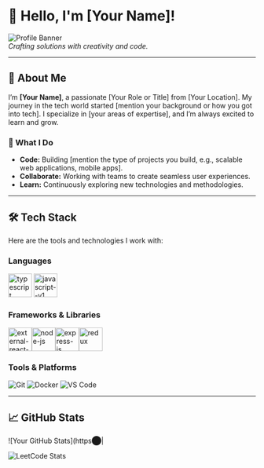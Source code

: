 # 👋 Hello, I'm [Your Name]!

![Profile Banner](https://via.placeholder.com/800x200)  
*Crafting solutions with creativity and code.*

---

## 🚀 About Me

I’m **[Your Name]**, a passionate [Your Role or Title] from [Your Location]. My journey in the tech world started [mention your background or how you got into tech]. I specialize in [your areas of expertise], and I’m always excited to learn and grow.

### 🌟 What I Do

- **Code:** Building [mention the type of projects you build, e.g., scalable web applications, mobile apps].
- **Collaborate:** Working with teams to create seamless user experiences.
- **Learn:** Continuously exploring new technologies and methodologies.

---

## 🛠️ Tech Stack

Here are the tools and technologies I work with:

### **Languages**
<img width="48" height="48" src="https://img.icons8.com/color/48/typescript.png" alt="typescript"/> <img width="48" height="48" src="https://img.icons8.com/color/48/javascript--v1.png" alt="javascript--v1"/>

### **Frameworks & Libraries**

<img width="48" height="48" src="https://img.icons8.com/external-tal-revivo-color-tal-revivo/24/external-react-a-javascript-library-for-building-user-interfaces-logo-color-tal-revivo.png" alt="external-react-a-javascript-library-for-building-user-interfaces-logo-color-tal-revivo"/><img width="48" height="48" src="https://img.icons8.com/fluency/48/node-js.png" alt="node-js"/><img width="48" height="48" src="https://img.icons8.com/ios/50/express-js.png" alt="express-js"/><img width="48" height="48" src="https://img.icons8.com/color/48/redux.png" alt="redux"/>

### **Tools & Platforms**

![Git](https://img.shields.io/badge/-Git-black?style=flat-square&logo=git) 
![Docker](https://img.shields.io/badge/-Docker-black?style=flat-square&logo=docker) 
![VS Code](https://img.shields.io/badge/-VS_Code-black?style=flat-square&logo=visual-studio-code)

---

## 📈 GitHub Stats

![Your GitHub Stats](https​⬤|


![LeetCode Stats](https://leetcard.jacoblin.cool/Murugesh?theme=dark&font=Marcellus&ext=heatmap)
